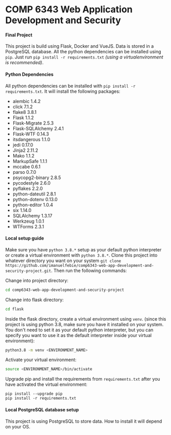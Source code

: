# COMP 6343 Web Application Development and Security

#### Final Project
This project is build using Flask, Docker and VueJS. Data is stored in a PostgreSQL database. All the python dependencies can be installed using `pip`. Just run `pip install -r requirements.txt` *(using a virtualenvironment is recommended)*. 

#### Python Dependencies
All python dependencies can be installed with `pip install -r requirements.txt`. It will install the following packages:
- alembic 1.4.2
- click 7.1.2
- flake8 3.8.1
- Flask 1.1.2
- Flask-Migrate 2.5.3
- Flask-SQLAlchemy 2.4.1
- Flask-WTF 0.14.3
- itsdangerous 1.1.0
- jedi 0.17.0
- Jinja2 2.11.2
- Mako 1.1.2
- MarkupSafe 1.1.1
- mccabe 0.6.1
- parso 0.7.0
- psycopg2-binary 2.8.5
- pycodestyle 2.6.0
- pyflakes 2.2.0
- python-dateutil 2.8.1
- python-dotenv 0.13.0
- python-editor 1.0.4
- six 1.14.0
- SQLAlchemy 1.3.17
- Werkzeug 1.0.1
- WTForms 2.3.1

#### Local setup guide
Make sure you have `python 3.8.*` setup as your default python interpreter or create a virtual environment with `python 3.8.*`. Clone this project into whatever directory you want on your system `git clone https://github.com/imanuelfebie/comp6343-web-app-development-and-security-project.git`. Then run the following commands:

Change into project directory:
```bash
cd comp6343-web-app-development-and-security-project
```

Change into flask directory:
```bash
cd flask
```

Inside the flask directory, create a virtual environment using `venv`. (since this project is using python 3.8, make sure you have it installed on your system. You don't need to set it as your default python interpreter, but you can specify you want to use it as the default interpreter inside your virtual environment):
```bash
python3.8 -m venv <ENVIRONMENT_NAME>
```

Activate your virtual environment:
```bash
source <ENVIRONMENT_NAME>/bin/activate
```

Upgrade pip and install the requirements from `requirements.txt` after you have activated the virtual environment:
```
pip install --upgrade pip
pip install -r requirements.txt
```

#### Local PostgreSQL database setup
This project is using PostgreSQL to store data. How to install it will depend on your OS. 

